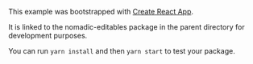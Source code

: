 This example was bootstrapped with [Create React App](https://github.com/facebook/create-react-app).

It is linked to the nomadic-editables package in the parent directory for development purposes.

You can run `yarn install` and then `yarn start` to test your package.
